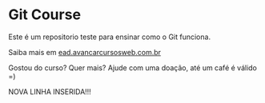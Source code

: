 # Git Course

Este é um repositorio teste para ensinar como o Git funciona.

Saiba mais em [ead.avancarcursosweb.com.br](https://ead.avancarcursosweb.com.br)

Gostou do curso? Quer mais? Ajude com uma doação, até um café é válido =)

NOVA LINHA INSERIDA!!!
